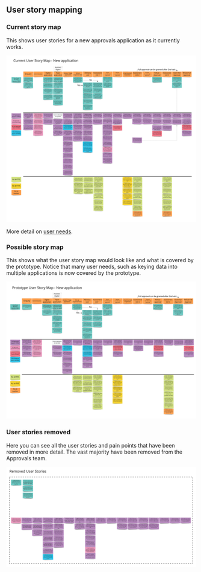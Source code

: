 ## User story mapping

### Current story map

This shows user stories for a new approvals application as it currently works. 

[![Current User Story Mapping](uploads/Approvals%20Story%20Mapping.jpg)](uploads/Approvals%20Story%20Mapping.jpg)

More detail on [user needs](https://github.com/notbinary/fsa-approvals/wiki/user-needs). 

### Possible story map

This shows what the user story map would look like and what is covered by the prototype. Notice that many user needs, such as keying data into multiple applications is now covered by the prototype. 

[![Possible User Story Map](uploads/Proto%20without%20removed%20stories.jpg)](uploads/Proto%20without%20removed%20stories.jpg)

### User stories removed 

Here you can see all the user stories and pain points that have been removed in more detail. The vast majority have been removed from the Approvals team. 

[![User Stories removed](uploads/Removed%20user%20story%20.jpg)](uploads/Removed%20user%20story%20.jpg)


